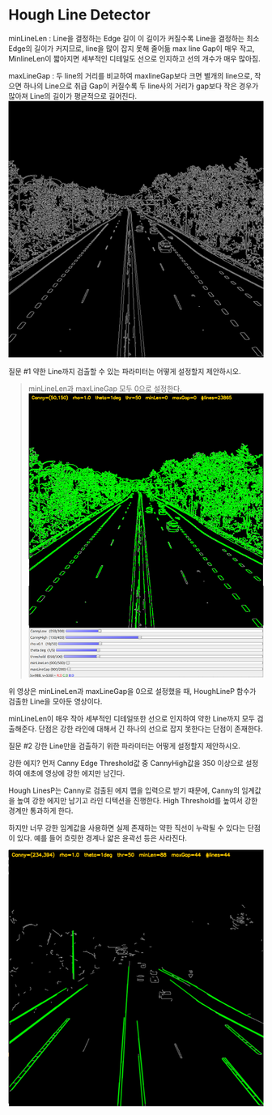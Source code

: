 # Hough Line Detector

minLineLen : Line을 결정하는 Edge 길이
이 길이가 커질수록 Line을 결정하는 최소 Edge의 길이가 커지므로, line을 많이 잡지 못해 줄어듦
max line Gap이 매우 작고, MinlineLen이 짧아지면 세부적인 디테일도 선으로 인지하고 선의 개수가 매우 많아짐.

maxLineGap : 두 line의 거리를 비교하여 maxlineGap보다 크면 별개의 line으로, 작으면 하나의 Line으로 취급
Gap이 커질수록 두 line사의 거리가 gap보다 작은 경우가 많아져 Line의 길이가 평균적으로 길어진다.
![alt text](Images/OriginalCanny.png)

질문 #1
약한 Line까지 검출할 수 있는 파라미터는 어떻게 설정할지 제안하시오.
 > minLineLen과 maxLineGap 모두 0으로 설정한다.
 ![alt text](Images/Q1.png)

위 영상은 minLineLen과 maxLineGap을 0으로 설정했을 때, HoughLineP 함수가 검출한 Line을 모아둔 영상이다.

minLineLen이 매우 작아 세부적인 디테일또한 선으로 인지하여 약한 Line까지 모두 검출해준다.
단점은 강한 라인에 대해서 긴 하나의 선으로 잡지 못한다는 단점이 존재한다.

질문 #2
강한 Line만을 검출하기 위한 파라미터는 어떻게 설정할지 제안하시오.

강한 에지?
먼저 Canny Edge Threshold값 중 CannyHigh값을 350 이상으로 설정하여
애초에 영상에 강한 에지만 남긴다.

Hough LinesP는 Canny로 검출된 에지 맵을 입력으로 받기 때문에, 
Canny의 임계값을 높여 강한 에지만 남기고 라인 디텍션을 진행한다.
High Threshold를 높여서 강한 경계만 통과하게 한다.

하지만 너무 강한 임계값을 사용하면 실제 존재하는 약한 직선이 누락될 수 있다는 단점이 있다.
예를 들어 흐릿한 경계나 얇은 윤곽선 등은 사라진다.

![alt text](Images/Q2.png)